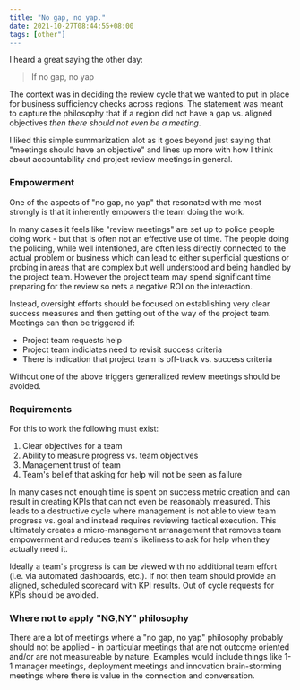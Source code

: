 ```yaml
---
title: "No gap, no yap."
date: 2021-10-27T08:44:55+08:00
tags: [other"]
---
```


I heard a great saying the other day:

> If no gap, no yap

The context was in deciding the review cycle that we wanted to put in place for business sufficiency checks across regions.  The statement was meant to capture the philosophy that if a region did not have a gap vs. aligned objectives _then there should not even be a meeting_.

I liked this simple summarization alot as it goes beyond just saying that "meetings should have an objective" and lines up more with how I think about accountability and project review meetings in general.

### Empowerment

One of the aspects of "no gap, no yap" that resonated with me most strongly is that it inherently empowers the team doing the work.

In many cases it feels like "review meetings" are set up to police people doing work - but that is often not an effective use of time.  The people doing the policing, while well intentioned, are often less directly connected to the actual problem or business which can lead to either superficial questions or probing in areas that are complex but well understood and being handled by the project team.  However the project team may spend significant time preparing for the review so nets a negative ROI on the interaction.

Instead, oversight efforts should be focused on establishing very clear success measures and then getting out of the way of the project team.  Meetings can then be triggered if:

* Project team requests help
* Project team indiciates need to revisit success criteria
* There is indication that project team is off-track vs. success criteria

Without one of the above triggers generalized review meetings should be avoided.

### Requirements

For this to work the following must exist:

1. Clear objectives for a team
2. Ability to measure progress vs. team objectives
3. Management trust of team
4. Team's belief that asking for help will not be seen as failure

In many cases not enough time is spent on success metric creation and can result in creating KPIs that can not even be reasonably measured.  This leads to a destructive cycle where management is not able to view team progress vs. goal and instead requires reviewing tactical execution.  This ultimately creates a micro-management arranagement that removes team empowerment and reduces team's likeliness to ask for help when they actually need it.

Ideally a team's progress is can be viewed with no additional team effort (i.e. via automated dashboards, etc.).  If not then team should provide an aligned, scheduled scorecard with KPI results.  Out of cycle requests for KPIs should be avoided.

### Where not to apply "NG,NY" philosophy

There are a lot of meetings where a "no gap, no yap" philosophy probably should not be applied - in particular meetings that are not outcome oriented and/or are not measureable by nature.  Examples would include things like 1-1 manager meetings, deployment meetings and innovation brain-storming meetings where there is value in the connection and conversation.
